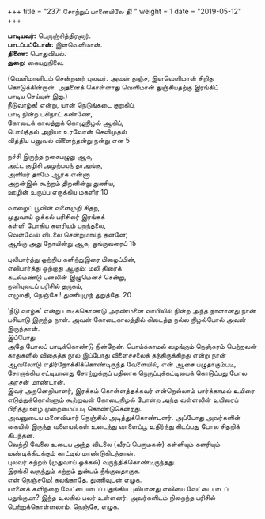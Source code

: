 ﻿+++
title = "237: சோற்றுப் பானையிலே தீ!  "
weight = 1
date = "2019-05-12"
+++

**பாடியவர்:** பெருஞ்சித்திரனார்.  
**பாடப்பட்டோன்:** இளவெளிமான்.  
**திணை:** பொதுவியல்.  
**துறை:** கையறுநிலை.  
  
(வெளிமானிடம் சென்றனர் புலவர். அவன் துஞ்ச, இளவெளிமான் சிறிது  
கொடுக்கின்றான். அதனைக் கொள்ளாது வெளிமான் துஞ்சியதற்கு இரங்கிப்  
பாடிய செய்யுள் இது.)  
நீடுவாழ்க! என்று, யான் நெடுங்கடை குறுகிப்,  
பாடி நின்ற பசிநாட் கண்ணே,  
கோடைக் காலத்துக் கொழுநிழல் ஆகிப்,  
பொய்த்தல் அறியா உரவோன் செவிமுதல்  
வித்திய பனுவல் விளைந்தன்று நன்று என 5  
  
நச்சி இருந்த நசைபழுது ஆக,  
அட்ட குழிசி அழற்பயந் தாஅங்கு,  
அளியர் தாமே ஆர்க என்னா  
அறன்இல் கூற்றம் திறனின்று துணிய,  
ஊழின் உருப்ப எருக்கிய மகளிர் 10  
  
வாழைப் பூவின் வளைமுறி சிதற,  
முதுவாய் ஒக்கல் பரிசிலர் இரங்கக்  
கள்ளி போகிய களரியம் பறந்தலை,  
வெள்வேல் விடலை சென்றுமாய்ந் தனனே;  
ஆங்கு அது நோயின்று ஆக, ஓங்குவரைப் 15  
  
புலிபார்த்து ஒற்றிய களிற்றுஇரை பிழைப்பின்,  
எலிபார்த்து ஒற்றாது ஆகும்; மலி திரைக்  
கடல்மண்டு புனலின் இழுமெனச் சென்று,  
நனியுடைப் பரிசில் தருகம்,  
எழுமதி, நெஞ்சே ! துணிபுமுந் துறுத்தே. 20  
  
‘நீடு வாழ்க’ என்று பாடிக்கொண்டு அரண்மனை வாயிலில் நின்ற அந்த நாளானது நான் பசியாடு இருந்த நாள். அவன் கோடைகாலத்தில் கிடைத்த நல்ல நிழல்போல் அவன் இருந்தான்.  
இப்போது  
அதே போலப் பாடிக்கொண்டு நின்றேன். பொய்க்காமல் வழங்கும் நெஞ்சுரம் பெற்றவன் காதுகளில் விதைத்த நூல் இப்போது விளைச்சலைத் தந்திருக்கிறது என்று நான் ஆவலோடு எதிர்நோக்கிக்கொண்டிருந்த வேளையில், என் ஆசை பழுதாகும்படி, சோறாக்கிய சட்டியானது சோற்றுக்குப் பதிலாக நெருப்புக்கட்டியைக் கொடுப்பது போல அரசன் மாண்டான்.  
இவர் அறனெறியாளர், இரக்கம் கொள்ளத்தக்கவர் என்றெல்லாம் பார்க்காமல் உயிரை எடுத்துக்கொள்ளும் கூற்றுவன் கோடைநிழல் போன்ற அந்த வள்ளலின் உயிரைப் பிரித்து ஊழ் முறைமைப்படி கொண்டுசென்றது.  
அவனுடைய மனைவிமார் நெஞ்சில் அடித்துக்கொண்டனர். அப்போது அவர்களின் கையில் இருந்த வளையல்கள் உடைந்து வாளைப்பூ உதிர்ந்து கிடப்பது போல சிதறிக் கிடந்தன.  
வெற்றி வேலை உடைய அந்த விடலை (வீரப் பெருமகன்) கள்ளியும் களரியும் மண்டிக்கிடக்கும் காட்டில் மாண்டுகிடந்தான்.  
புலவர் சுற்றம் (முதுவாய் ஒக்கல்) வருந்திக்கொண்டிருந்தது.  
இரங்கி வருந்தும் சுற்றம் துன்பம் நீங்குவதாகுக.  
என் நெஞ்சமே! கலங்காதே. துணிவுடன் எழுக.  
யானைக் களிற்றை வேட்டையாடப் பதுங்கிய புலியானது எலியை வேட்டையாடப் பதுங்குமா? இந்த உலகில் பலர் உள்ளனர். அவர்களிடம் நிறைந்த பரிசில் பெற்றுக்கொள்ளலாம். நெஞ்சே, எழுக.  
